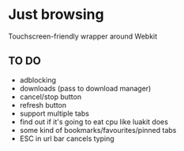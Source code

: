 # Just browsing

Touchscreen-friendly wrapper around Webkit

## TO DO

- adblocking
- downloads (pass to download manager)
- cancel/stop button
- refresh button
- support multiple tabs
- find out if it's going to eat cpu like luakit does
- some kind of bookmarks/favourites/pinned tabs
- ESC in url bar cancels typing
